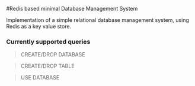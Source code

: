 
#Redis based minimal Database Management System

Implementation of a simple relational database management system,
using Redis as a key value store.

### Currently supported queries
> CREATE/DROP DATABASE

> CREATE/DROP TABLE

> USE DATABASE


